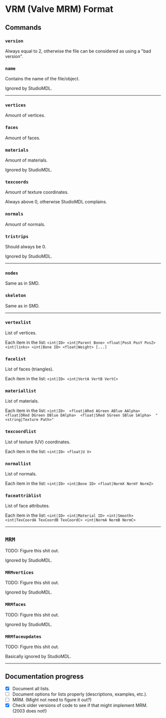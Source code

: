 # VRM (Valve MRM) Format
## Commands
### `version`
 Always equal to 2, otherwise the file can be considered as using a "bad version".
### `name`
 Contains the name of the file/object.

 Ignored by StudioMDL.

--------------------------------------------------------------------------------

### `vertices`
 Amount of vertices.
### `faces`
 Amount of faces.
### `materials`
 Amount of materials.

 Ignored by StudioMDL.
### `texcoords`
 Amount of texture coordinates.

 Always above 0, otherwise StudioMDL complains.
### `normals`
 Amount of normals.
### `tristrips`
 Should always be 0.

 Ignored by StudioMDL.

--------------------------------------------------------------------------------

### `nodes`
 Same as in SMD.
### `skeleton`
 Same as in SMD.

--------------------------------------------------------------------------------

### `vertexlist`
 List of vertices.
 
 Each item in the list: `<int|ID> <int|Parent Bone> <float|PosX PosY PosZ> <int|links> <int|Bone ID> <float|Weight> [...]`
### `facelist`
 List of faces (triangles).

 Each item in the list: `<int|ID> <int|VertA VertB VertC>`
### `materiallist`
 List of materials.

 Each item in the list: `<int|ID>  <float|ARed AGreen ABlue AAlpha>   <float|DRed DGreen DBlue DAlpha>  <float|SRed SGreen SBlue SAlpha>  "<string|Texture Path>"`
### `texcoordlist`
 List of texture (UV) coordinates.

 Each item in the list: `<int|ID> <float|U V>`
### `normallist`
 List of normals.

 Each item in the list: `<int|ID> <int|Bone ID> <float|NormX NormY NormZ>`
### `faceattriblist`
 List of face attributes.

 Each item in the list: `<int|ID> <int|Material ID> <int|Smooth> <int|TexCoordA TexCoordB TexCoordC> <int|NormA NormB NormC>`

--------------------------------------------------------------------------------

## `MRM`
 TODO: Figure this shit out.

 Ignored by StudioMDL.
### `MRMvertices`
 TODO: Figure this shit out.

 Ignored by StudioMDL.
### `MRMfaces`
 TODO: Figure this shit out.

 Ignored by StudioMDL.
### `MRMfaceupdates`
 TODO: Figure this shit out.
 
 Basically ignored by StudioMDL.

--------------------------------------------------------------------------------

## Documentation progress
- [x] Document all lists.
- [ ] Document options for lists properly (descriptions, examples, etc.).
- [ ] MRM. (Might not need to figure it out?)
- [x] Check older versions of code to see if that might implement MRM. (2003 does not!)
